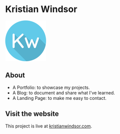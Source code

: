 # Kristian Windsor

![kristian windsor logo](src/img/logo.png)

## About

* A Portfolio: to showcase my projects.
* A Blog: to document and share what I've learned.
* A Landing Page: to make me easy to contact.

## Visit the website 
This project is live at [kristianwindsor.com](https://kristianwindsor.com/).
